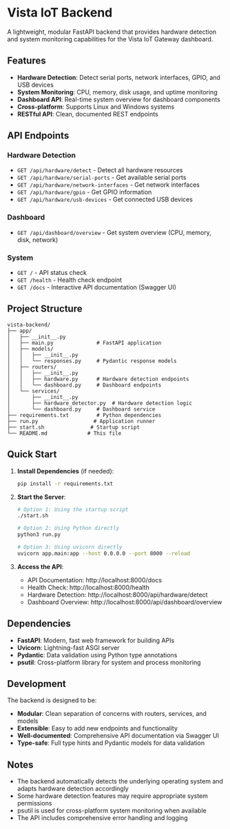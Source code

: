 # Vista IoT Backend

A lightweight, modular FastAPI backend that provides hardware detection and system monitoring capabilities for the Vista IoT Gateway dashboard.

## Features

- **Hardware Detection**: Detect serial ports, network interfaces, GPIO, and USB devices
- **System Monitoring**: CPU, memory, disk usage, and uptime monitoring
- **Dashboard API**: Real-time system overview for dashboard components
- **Cross-platform**: Supports Linux and Windows systems
- **RESTful API**: Clean, documented REST endpoints

## API Endpoints

### Hardware Detection
- `GET /api/hardware/detect` - Detect all hardware resources
- `GET /api/hardware/serial-ports` - Get available serial ports
- `GET /api/hardware/network-interfaces` - Get network interfaces
- `GET /api/hardware/gpio` - Get GPIO information
- `GET /api/hardware/usb-devices` - Get connected USB devices

### Dashboard
- `GET /api/dashboard/overview` - Get system overview (CPU, memory, disk, network)

### System
- `GET /` - API status check
- `GET /health` - Health check endpoint
- `GET /docs` - Interactive API documentation (Swagger UI)

## Project Structure

```
vista-backend/
├── app/
│   ├── __init__.py
│   ├── main.py              # FastAPI application
│   ├── models/
│   │   ├── __init__.py
│   │   └── responses.py     # Pydantic response models
│   ├── routers/
│   │   ├── __init__.py
│   │   ├── hardware.py      # Hardware detection endpoints
│   │   └── dashboard.py     # Dashboard endpoints
│   └── services/
│       ├── __init__.py
│       ├── hardware_detector.py  # Hardware detection logic
│       └── dashboard.py     # Dashboard service
├── requirements.txt         # Python dependencies
├── run.py                  # Application runner
├── start.sh               # Startup script
└── README.md             # This file
```

## Quick Start

1. **Install Dependencies** (if needed):
   ```bash
   pip install -r requirements.txt
   ```

2. **Start the Server**:
   ```bash
   # Option 1: Using the startup script
   ./start.sh
   
   # Option 2: Using Python directly
   python3 run.py
   
   # Option 3: Using uvicorn directly
   uvicorn app.main:app --host 0.0.0.0 --port 8000 --reload
   ```

3. **Access the API**:
   - API Documentation: http://localhost:8000/docs
   - Health Check: http://localhost:8000/health
   - Hardware Detection: http://localhost:8000/api/hardware/detect
   - Dashboard Overview: http://localhost:8000/api/dashboard/overview

## Dependencies

- **FastAPI**: Modern, fast web framework for building APIs
- **Uvicorn**: Lightning-fast ASGI server
- **Pydantic**: Data validation using Python type annotations
- **psutil**: Cross-platform library for system and process monitoring

## Development

The backend is designed to be:
- **Modular**: Clean separation of concerns with routers, services, and models
- **Extensible**: Easy to add new endpoints and functionality
- **Well-documented**: Comprehensive API documentation via Swagger UI
- **Type-safe**: Full type hints and Pydantic models for data validation

## Notes

- The backend automatically detects the underlying operating system and adapts hardware detection accordingly
- Some hardware detection features may require appropriate system permissions
- psutil is used for cross-platform system monitoring when available
- The API includes comprehensive error handling and logging
